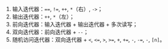 1. 输入迭代器：`==`, `!=`, `++`, `*`（右）, `->`；
2. 输出迭代器：`++`, `*`（左）；
3. 前向迭代器：输入迭代器 + 输出迭代器 + 多次读写；
4. 双向迭代器：前向迭代器 + `--`；
5. 随机访问迭代器：双向迭代器 + `<`, `<=`, `>`, `>=`, `+`, `+=`, `-`, `-=`, `-`, `[n]`。
